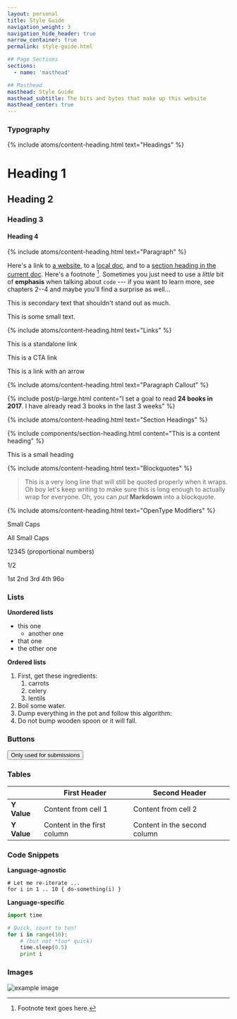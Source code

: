 ```yaml
---
layout: personal
title: Style Guide
navigation_weight: 3
navigation_hide_header: true
narrow_container: true
permalink: style-guide.html

## Page Sections
sections:
  - name: 'masthead'

## Masthead
masthead: Style Guide
masthead_subtitle: The bits and bytes that make up this website
masthead_center: true
---
```


<!--
  Only elements that are atoms should be displayed on this page.
  No complex components. Modifiers for atoms should be included.
-->

<h3 class="-bottom-border">Typography</h3>

{% include atoms/content-heading.html text="Headings" %}

# Heading 1
## Heading 2
### Heading 3
#### Heading 4

{% include atoms/content-heading.html text="Paragraph" %}

Here's a link to [a website](http://foo.bar), to a [local doc](local-doc.html), and to a [section heading in the current doc](#an-h2-header). Here's a footnote [^1]. Sometimes you just need to use a *little* bit of **emphasis** when talking about `code` --- if you want to learn more, see chapters 2--4 and maybe you'll find a surprise as well...

[^1]: Footnote text goes here.

<p class="-secondary">This is secondary text that shouldn't stand out as much.</p>

<p class="-small">This is some small text.</p>

{% include atoms/content-heading.html text="Links" %}

<p><a>This is a standalone link</a></p>

<p><a class="-cta">This is a CTA link</a></p>

<p><a class="-arrow">This is a link with an arrow</a></p>

{% include atoms/content-heading.html text="Paragraph Callout" %}

{% include post/p-large.html content="I set a goal to read <strong>24 books in 2017</strong>. I have already read 3 books in the last 3 weeks" %}

{% include atoms/content-heading.html text="Section Headings" %}

{% include components/section-heading.html content="This is a content heading" %}

<p class="-small-heading">This is a small heading</p>

{% include atoms/content-heading.html text="Blockquotes" %}

> This is a very long line that will still be quoted properly when it wraps. Oh boy let's keep writing to make sure this is long enough to actually wrap for everyone. Oh, you can *put* **Markdown** into a blockquote.

{% include atoms/content-heading.html text="OpenType Modifiers" %}

<p class="-small-caps">Small Caps</p>

<p class="-all-small-caps">All Small Caps</p>

<p class="-proportional-numbers">12345 (proportional numbers)</p>

<p class="-fraction">1/2</p>

<p class="-ordinal">1st 2nd 3rd 4th 96o</p>


<h3 class="-bottom-border">Lists</h3>

**Unordered lists**

  * this one
      * another one
  * that one
  * the other one

**Ordered lists**

  1. First, get these ingredients:
      1. carrots
      2. celery
      3. lentils
  2. Boil some water.
  3. Dump everything in the pot and follow this algorithm:
  4. Do not bump wooden spoon or it will fall.


<h3 class="-bottom-border">Buttons</h3>

<button>Only used for submissions</button>


<h3 class="-bottom-border">Tables</h3>

&nbsp; | First Header | Second Header
--- | ------------ | -------------
**Y Value** | Content from cell 1 | Content from cell 2
**Y Value** | Content in the first column | Content in the second column


<h3 class="-bottom-border">Code Snippets</h3>

**Language-agnostic**

    # Let me re-iterate ...
    for i in 1 .. 10 { do-something(i) }

**Language-specific**

~~~python
import time

# Quick, count to ten!
for i in range(10):
    # (but not *too* quick)
    time.sleep(0.5)
    print i
~~~


<h3 class="-bottom-border">Images</h3>

![example image](https://luna1.co/4c8bb1.jpg "An exemplary image")
